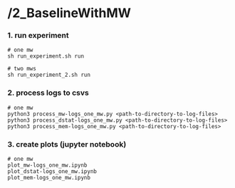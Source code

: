 # /2_BaselineWithMW

### 1. run experiment
```
# one mw
sh run_experiment.sh run

# two mws
sh run_experiment_2.sh run
```

### 2. process logs to csvs
```
# one mw
python3 process_mw-logs_one_mw.py <path-to-directory-to-log-files>
python3 process_dstat-logs_one_mw.py <path-to-directory-to-log-files>
python3 process_mem-logs_one_mw.py <path-to-directory-to-log-files>

```

### 3. create plots (jupyter notebook)
```
# one mw
plot_mw-logs_one_mw.ipynb
plot_dstat-logs_one_mw.ipynb
plot_mem-logs_one_mw.ipynb


```